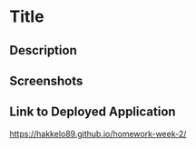 # Title

## Description

## Screenshots

## Link to Deployed Application

https://hakkelo89.github.io/homework-week-2/

